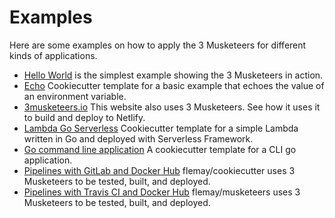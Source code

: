 # Examples

Here are some examples on how to apply the 3 Musketeers for different kinds of applications.

* [Hello World][linkHelloWorld] is the simplest example showing the 3 Musketeers in action.
* [Echo][linkEcho] Cookiecutter template for a basic example that echoes the value of an environment variable.
* [3musketeers.io][link3Musketeers] This website also uses 3 Musketeers. See how it uses it to build and deploy to Netlify.
* [Lambda Go Serverless][linkLambdaGoServerless] Cookiecutter template for a simple Lambda written in Go and deployed with Serverless Framework.
* [Go command line application][linkGoCommandLineApplication] A cookiecutter template for a CLI go application.
* [Pipelines with GitLab and Docker Hub][linkPipelineWithGitlabAndDockerHub] flemay/cookiecutter uses 3 Musketeers to be tested, built, and deployed.
* [Pipelines with Travis CI and Docker Hub][linkPipelineWithTravisAndDockerHub] flemay/musketeers uses 3 Musketeers to be tested, built, and deployed.

[linkHelloWorld]: ../get-started
[linkEcho]: https://github.com/3musketeersio/cookiecutter-musketeers-echo
[link3Musketeers]: https://github.com/flemay/3musketeers
[linkLambdaGoServerless]: https://github.com/3musketeersio/cookiecutter-musketeers-lambda-go-serverless
[linkGoCommandLineApplication]: https://github.com/3musketeersio/cookiecutter-musketeers-go
[linkPipelineWithGitlabAndDockerHub]: https://gitlab.com/flemay/docker-cookiecutter
[linkPipelineWithTravisAndDockerHub]: https://github.com/flemay/docker-musketeers
